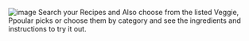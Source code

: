 ![image](https://user-images.githubusercontent.com/25538870/159189632-746a0c5c-4f6b-40d8-94b9-89a006a617be.png)
Search your Recipes and Also choose from the listed Veggie, Ppoular picks or choose them by category and see the ingredients and instructions to try it out.
